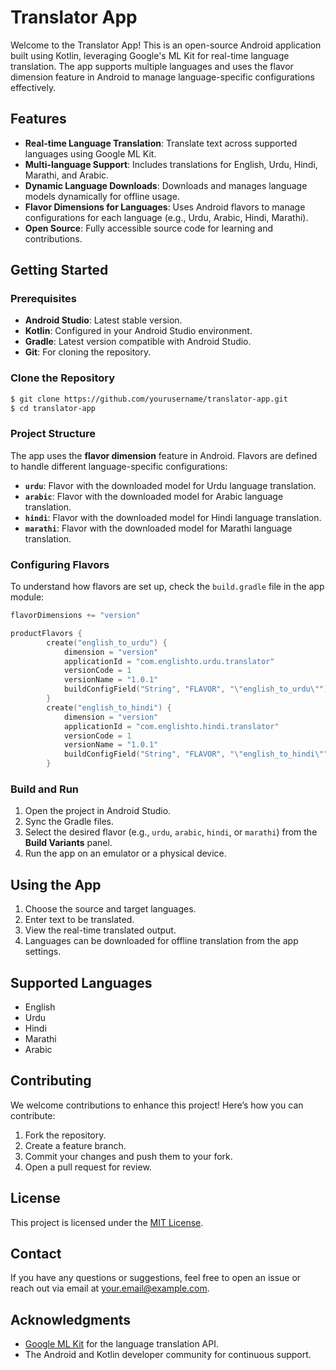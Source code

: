 # Translator App

Welcome to the Translator App! This is an open-source Android application built using Kotlin, leveraging Google's ML Kit for real-time language translation. The app supports multiple languages and uses the flavor dimension feature in Android to manage language-specific configurations effectively.

## Features

- **Real-time Language Translation**: Translate text across supported languages using Google ML Kit.
- **Multi-language Support**: Includes translations for English, Urdu, Hindi, Marathi, and Arabic.
- **Dynamic Language Downloads**: Downloads and manages language models dynamically for offline usage.
- **Flavor Dimensions for Languages**: Uses Android flavors to manage configurations for each language (e.g., Urdu, Arabic, Hindi, Marathi).
- **Open Source**: Fully accessible source code for learning and contributions.

## Getting Started

### Prerequisites

- **Android Studio**: Latest stable version.
- **Kotlin**: Configured in your Android Studio environment.
- **Gradle**: Latest version compatible with Android Studio.
- **Git**: For cloning the repository.

### Clone the Repository

```bash
$ git clone https://github.com/yourusername/translator-app.git
$ cd translator-app
```

### Project Structure

The app uses the **flavor dimension** feature in Android. Flavors are defined to handle different language-specific configurations:

- **`urdu`**: Flavor with the downloaded model for Urdu language translation.
- **`arabic`**: Flavor with the downloaded model for Arabic language translation.
- **`hindi`**: Flavor with the downloaded model for Hindi language translation.
- **`marathi`**: Flavor with the downloaded model for Marathi language translation.

### Configuring Flavors

To understand how flavors are set up, check the `build.gradle` file in the app module:

```kotlin
flavorDimensions += "version"

productFlavors {
        create("english_to_urdu") {
            dimension = "version"
            applicationId = "com.englishto.urdu.translator"
            versionCode = 1
            versionName = "1.0.1"
            buildConfigField("String", "FLAVOR", "\"english_to_urdu\"")
        }
        create("english_to_hindi") {
            dimension = "version"
            applicationId = "com.englishto.hindi.translator"
            versionCode = 1
            versionName = "1.0.1"
            buildConfigField("String", "FLAVOR", "\"english_to_hindi\"")
        }
```

### Build and Run

1. Open the project in Android Studio.
2. Sync the Gradle files.
3. Select the desired flavor (e.g., `urdu`, `arabic`, `hindi`, or `marathi`) from the **Build Variants** panel.
4. Run the app on an emulator or a physical device.

## Using the App

1. Choose the source and target languages.
2. Enter text to be translated.
3. View the real-time translated output.
4. Languages can be downloaded for offline translation from the app settings.

## Supported Languages

- English
- Urdu
- Hindi
- Marathi
- Arabic

## Contributing

We welcome contributions to enhance this project! Here’s how you can contribute:

1. Fork the repository.
2. Create a feature branch.
3. Commit your changes and push them to your fork.
4. Open a pull request for review.

## License

This project is licensed under the [MIT License](LICENSE).

## Contact

If you have any questions or suggestions, feel free to open an issue or reach out via email at your.email@example.com.

## Acknowledgments

- [Google ML Kit](https://developers.google.com/ml-kit) for the language translation API.
- The Android and Kotlin developer community for continuous support.

